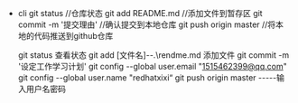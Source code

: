 - cli
    git status   //仓库状态
    git add README.md   //添加文件到暂存区
    git commit -m '提交理由'  //确认提交到本地仓库
    git push origin master   //将本地的代码推送到github仓库

    git status 查看状态
    git add [文件名]--.\rendme.md 添加文件
    git commit -m '设定工作学习计划' 
    git config --global user.email "1515462399@qq.com"
    git config --global user.name "redhatxixi“
    git push origin master
    -----输入用户名密码